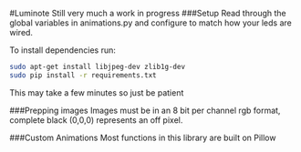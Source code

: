 #Luminote
Still very much a work in progress
###Setup
Read through the global variables in animations.py and configure to match how your leds are wired.

To install dependencies run: 
```bash
sudo apt-get install libjpeg-dev zlib1g-dev
sudo pip install -r requirements.txt
```
This may take a few minutes so just be patient

###Prepping images
Images must be in an 8 bit per channel rgb format, complete black (0,0,0) represents an off pixel.

###Custom Animations
Most functions in this library are built on Pillow